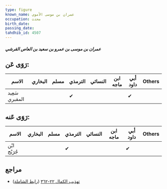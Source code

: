 ```yaml
---
type: figure
known_name: عمران بن موسى الأموي
occupation: محدث
birth_date:
passing_date:
tahdhib_id: 4507
---
```

##### عمران بن موسى بن عمرو بن سعيد بن العاص القرشي

## رَوَى عَن:
| الاسم          | البخاري | مسلم | الترمذي | النسائي | ابن ماجه | أبي داود | Others |
| -------------- | ------- | ---- | ------- | ------- | -------- | -------- | ------ |
| سَعِيد المقبري |         |      | ✔       |         |          | ✔        |        |
## رَوَى عَنه:
| الاسم        | البخاري | مسلم | الترمذي | النسائي | ابن ماجه | أبي داود | Others |
| ------------ | ------- | ---- | ------- | ------- | -------- | -------- | ------ |
| ابْن جُرَيْج |         |      | ✔       |         |          | ✔        |        |
## مراجع
- [تهذيب الكمال ٢٢-٣٦٢](obsidian://open?vault=Tahdhib-al-Kamal&file=Figures/٤٥٠٧-عمران%20بن%20موسى%20بن%20عمرو%20بن%20سعيد%20بن%20العاص%20القرشي) ([رابط الشاملة](https://shamela.ws/book/3722/11615))